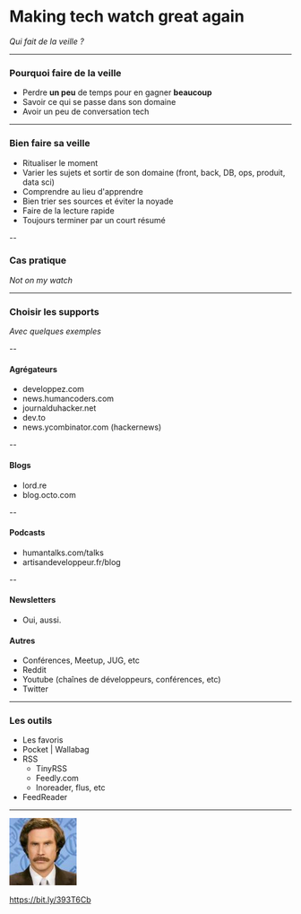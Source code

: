 # Making tech watch great again 

_Qui fait de la veille ?_

---

### Pourquoi faire de la veille 

* Perdre **un peu** de temps pour en gagner **beaucoup** <!-- .element: class="fragment" -->
* Savoir ce qui se passe dans son domaine <!-- .element: class="fragment" -->
* Avoir un peu de conversation tech <!-- .element: class="fragment" -->

---

### Bien faire sa veille

* Ritualiser le moment <!-- .element: class="fragment" -->
* Varier les sujets et sortir de son domaine (front, back, DB, ops, produit, data sci) <!-- .element: class="fragment" -->
* Comprendre au lieu d'apprendre <!-- .element: class="fragment" -->
* Bien trier ses sources et éviter la noyade <!-- .element: class="fragment" -->
* Faire de la lecture rapide <!-- .element: class="fragment" -->
* Toujours terminer par un court résumé <!-- .element: class="fragment" -->

--

### Cas pratique

_Not on my watch_

---

### Choisir les supports

_Avec quelques exemples_

--

#### Agrégateurs 

* developpez.com 
* news.humancoders.com
* journalduhacker.net
* dev.to
* news.ycombinator.com (hackernews)

--

#### Blogs

* lord.re
* blog.octo.com

--

#### Podcasts

* humantalks.com/talks
* artisandeveloppeur.fr/blog

--

#### Newsletters

* Oui, aussi.

#### Autres

* Conférences, Meetup, JUG, etc
* Reddit
* Youtube (chaînes de développeurs, conférences, etc)
* Twitter

---

### Les outils

* Les favoris <!-- .element: class="fragment" -->
* Pocket | Wallabag <!-- .element: class="fragment" -->
* RSS <!-- .element: class="fragment" -->
    * TinyRSS
    * Feedly.com
    * Inoreader, flus, etc
* FeedReader <!-- .element: class="fragment" -->
    
---    

![](img/minivatar.jpeg)

https://bit.ly/393T6Cb